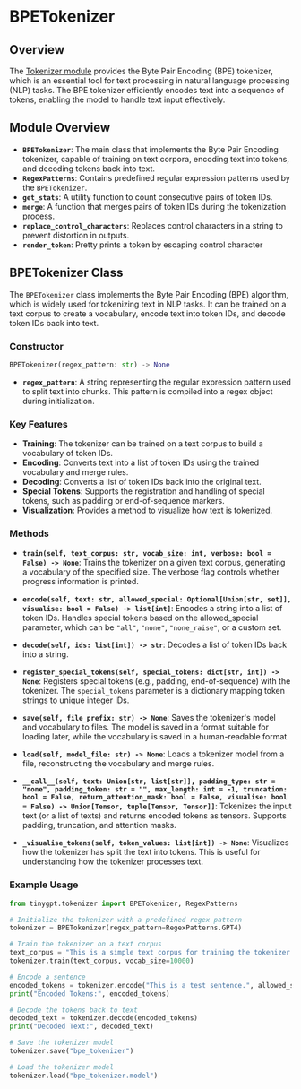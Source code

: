 # BPETokenizer
## Overview
The [Tokenizer module](../src/tinygpt/tokenizer.py) provides the Byte Pair Encoding (BPE) tokenizer, which is an essential tool for text processing in natural language processing (NLP) tasks. The BPE tokenizer efficiently encodes text into a sequence of tokens, enabling the model to handle text input effectively.

## Module Overview
  - __`BPETokenizer`__: The main class that implements the Byte Pair Encoding tokenizer, capable of training on text corpora, encoding text into tokens, and decoding tokens back into text.
  - __`RegexPatterns`__: Contains predefined regular expression patterns used by the `BPETokenizer`.
  - __`get_stats`__: A utility function to count consecutive pairs of token IDs.
  - __`merge`__: A function that merges pairs of token IDs during the tokenization process.
  - __`replace_control_characters`__: Replaces control characters in a string to prevent distortion in outputs.
  - __`render_token`__: Pretty prints a token by escaping control character

## BPETokenizer Class
The `BPETokenizer` class implements the Byte Pair Encoding (BPE) algorithm, which is widely used for tokenizing text in NLP tasks. It can be trained on a text corpus to create a vocabulary, encode text into token IDs, and decode token IDs back into text.

### Constructor
```python
BPETokenizer(regex_pattern: str) -> None
```
  - __`regex_pattern`__: A string representing the regular expression pattern used to split text into chunks. This pattern is compiled into a regex object during initialization.

### Key Features
  - __Training__: The tokenizer can be trained on a text corpus to build a vocabulary of token IDs.
  - __Encoding__: Converts text into a list of token IDs using the trained vocabulary and merge rules.
  - __Decoding__: Converts a list of token IDs back into the original text.
  - __Special Tokens__: Supports the registration and handling of special tokens, such as padding or end-of-sequence markers.
  - __Visualization__: Provides a method to visualize how text is tokenized.

### Methods
  - __`train(self, text_corpus: str, vocab_size: int, verbose: bool = False) -> None`__:
    Trains the tokenizer on a given text corpus, generating a vocabulary of the specified size. The verbose flag controls whether progress information is printed.

  - __`encode(self, text: str, allowed_special: Optional[Union[str, set]], visualise: bool = False) -> list[int]`__:
    Encodes a string into a list of token IDs. Handles special tokens based on the allowed_special parameter, which can be `"all"`, `"none"`, `"none_raise"`, or a custom set.

  - __`decode(self, ids: list[int]) -> str`__:
    Decodes a list of token IDs back into a string.

  - __`register_special_tokens(self, special_tokens: dict[str, int]) -> None`__:
    Registers special tokens (e.g., padding, end-of-sequence) with the tokenizer. The `special_tokens` parameter is a dictionary mapping token strings to unique integer IDs.

  - __`save(self, file_prefix: str) -> None`__:
    Saves the tokenizer's model and vocabulary to files. The model is saved in a format suitable for loading later, while the vocabulary is saved in a human-readable format.

  - __`load(self, model_file: str) -> None`__:
    Loads a tokenizer model from a file, reconstructing the vocabulary and merge rules.

  - __`__call__(self, text: Union[str, list[str]], padding_type: str = "none", padding_token: str = "", max_length: int = -1, truncation: bool = False, return_attention_mask: bool = False, visualise: bool = False) -> Union[Tensor, tuple[Tensor, Tensor]]`__:
    Tokenizes the input text (or a list of texts) and returns encoded tokens as tensors. Supports padding, truncation, and attention masks.

  - __`_visualise_tokens(self, token_values: list[int]) -> None`__:
    Visualizes how the tokenizer has split the text into tokens. This is useful for understanding how the tokenizer processes text.

### Example Usage
```python
from tinygpt.tokenizer import BPETokenizer, RegexPatterns

# Initialize the tokenizer with a predefined regex pattern
tokenizer = BPETokenizer(regex_pattern=RegexPatterns.GPT4)

# Train the tokenizer on a text corpus
text_corpus = "This is a simple text corpus for training the tokenizer."
tokenizer.train(text_corpus, vocab_size=10000)

# Encode a sentence
encoded_tokens = tokenizer.encode("This is a test sentence.", allowed_special="all")
print("Encoded Tokens:", encoded_tokens)

# Decode the tokens back to text
decoded_text = tokenizer.decode(encoded_tokens)
print("Decoded Text:", decoded_text)

# Save the tokenizer model
tokenizer.save("bpe_tokenizer")

# Load the tokenizer model
tokenizer.load("bpe_tokenizer.model")
```